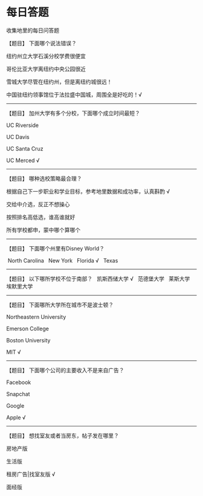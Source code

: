 # 每日答题
收集地里的每日问答题


【题目】 下面哪个说法错误？

纽约州立大学石溪分校学费很便宜

哥伦比亚大学离纽约中央公园很近
  
雪城大学尽管在纽约州，但是离纽约城很远！
  
中国驻纽约领事馆位于法拉盛中国城，周围全是好吃的！√

----------------------
【题目】 加州大学有多个分校，下面哪个成立时间最短？

UC Riverside

UC Davis

UC Santa Cruz

UC Merced √

----------------------
【题目】 哪种选校策略最合理？

根据自己下一步职业和学业目标，参考地里数据和成功率，认真斟酌 √

交给中介选，反正不想操心

按照排名高低选，谁高谁就好

所有学校都申，蒙中哪个算哪个

----------------------
【题目】 下面哪个州里有Disney World？

 North Carolina
 
 New York
 
 Florida √
 
 Texas
 
 ----------------------
【题目】 以下哪所学校不位于南部？
 
 凯斯西储大学 √
 
 范德堡大学
 
 莱斯大学
 
 埃默里大学
 
 ----------------------
 【题目】 下面哪所大学所在城市不是波士顿？

Northeastern University

Emerson College

Boston University

MIT √

 ----------------------
【题目】 下面哪个公司的主要收入不是来自广告？

Facebook

Snapchat

Google

Apple √

----------------------
【题目】 想找室友或者当房东，帖子发在哪里？

房地产版

生活版

租房广告|找室友版 √

面经版

